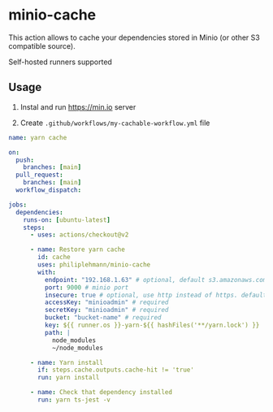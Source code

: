 # minio-cache

This action allows to cache your dependencies stored in Minio (or other S3 compatible source).

Self-hosted runners supported

## Usage

1. Instal and run https://min.io server

2. Create `.github/workflows/my-cachable-workflow.yml` file

```yaml
name: yarn cache

on:
  push:
    branches: [main]
  pull_request:
    branches: [main]
  workflow_dispatch:

jobs:
  dependencies:
    runs-on: [ubuntu-latest]
    steps:
      - uses: actions/checkout@v2

      - name: Restore yarn cache
        id: cache
        uses: philiplehmann/minio-cache
        with:
          endpoint: "192.168.1.63" # optional, default s3.amazonaws.com
          port: 9000 # minio port
          insecure: true # optional, use http instead of https. default false
          accessKey: "minioadmin" # required
          secretKey: "minioadmin" # required
          bucket: "bucket-name" # required
          key: ${{ runner.os }}-yarn-${{ hashFiles('**/yarn.lock') }}
          path: |
            node_modules
            ~/node_modules

      - name: Yarn install
        if: steps.cache.outputs.cache-hit != 'true'
        run: yarn install

      - name: Check that dependency installed
        run: yarn ts-jest -v
```
